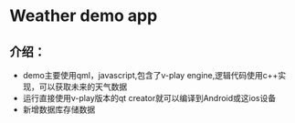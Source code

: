 # Weather demo app
## 介绍：
* demo主要使用qml，javascript,包含了v-play engine,逻辑代码使用c++实现，可以获取未来的天气数据
* 运行直接使用v-play版本的qt creator就可以编译到Android或这ios设备
* 新增数据库存储数据
